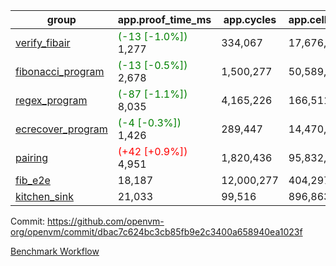 | group | app.proof_time_ms | app.cycles | app.cells_used | leaf.proof_time_ms | leaf.cycles | leaf.cells_used |
| -- | -- | -- | -- | -- | -- | -- |
| [verify_fibair](https://github.com/openvm-org/openvm/blob/benchmark-results/benchmarks-pr/1570/verify_fibair-dbac7c624bc3cb85fb9e2c3400a658940ea1023f.md) |<span style='color: green'>(-13 [-1.0%])</span> 1,277 |  334,067 |  17,676,398 |- | - | - |
| [fibonacci_program](https://github.com/openvm-org/openvm/blob/benchmark-results/benchmarks-pr/1570/fibonacci-dbac7c624bc3cb85fb9e2c3400a658940ea1023f.md) |<span style='color: green'>(-13 [-0.5%])</span> 2,678 |  1,500,277 |  50,589,503 |- | - | - |
| [regex_program](https://github.com/openvm-org/openvm/blob/benchmark-results/benchmarks-pr/1570/regex-dbac7c624bc3cb85fb9e2c3400a658940ea1023f.md) |<span style='color: green'>(-87 [-1.1%])</span> 8,035 |  4,165,226 |  166,511,152 |- | - | - |
| [ecrecover_program](https://github.com/openvm-org/openvm/blob/benchmark-results/benchmarks-pr/1570/ecrecover-dbac7c624bc3cb85fb9e2c3400a658940ea1023f.md) |<span style='color: green'>(-4 [-0.3%])</span> 1,426 |  289,447 |  14,470,186 |- | - | - |
| [pairing](https://github.com/openvm-org/openvm/blob/benchmark-results/benchmarks-pr/1570/pairing-dbac7c624bc3cb85fb9e2c3400a658940ea1023f.md) |<span style='color: red'>(+42 [+0.9%])</span> 4,951 |  1,820,436 |  95,832,407 |- | - | - |
| [fib_e2e](https://github.com/openvm-org/openvm/blob/benchmark-results/benchmarks-pr/1570/fib_e2e-dbac7c624bc3cb85fb9e2c3400a658940ea1023f.md) | 18,187 |  12,000,277 |  404,297,545 | 22,808 |  7,703,524 |  432,125,148 |
| [kitchen_sink](https://github.com/openvm-org/openvm/blob/benchmark-results/benchmarks-pr/1570/kitchen_sink-dbac7c624bc3cb85fb9e2c3400a658940ea1023f.md) | 21,033 |  99,516 |  896,863,809 | 41,446 |  10,502,315 |  927,564,580 |


Commit: https://github.com/openvm-org/openvm/commit/dbac7c624bc3cb85fb9e2c3400a658940ea1023f

[Benchmark Workflow](https://github.com/openvm-org/openvm/actions/runs/14394552031)
